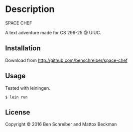 # Description

SPACE CHEF

A text adventure made for CS 296-25 @ UIUC.

## Installation

Download from http://github.com/benschreiber/space-chef

## Usage

Tested with leiningen.

	$ lein run

## License

Copyright © 2016 Ben Schreiber and Mattox Beckman
